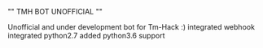 "" TMH BOT UNOFFICIAL ""

Unofficial and under development bot for Tm-Hack :)
integrated webhook
integrated python2.7
added python3.6 support
